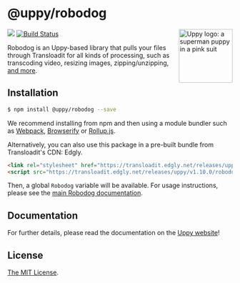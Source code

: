 # @uppy/robodog

<img src="https://uppy.io/images/logos/uppy-dog-head-arrow.svg" width="120" alt="Uppy logo: a superman puppy in a pink suit" align="right">

<a href="https://www.npmjs.com/package/@uppy/robodog"><img src="https://img.shields.io/npm/v/@uppy/robodog.svg?style=flat-square"></a>
<a href="https://travis-ci.org/transloadit/uppy"><img src="https://img.shields.io/travis/transloadit/uppy/master.svg?style=flat-square" alt="Build Status"></a>

Robodog is an Uppy-based library that pulls your files through Transloadit for all kinds of processing, such as transcoding video, resizing images, zipping/unzipping, [and more](https://transloadit.com/services/).

## Installation

```bash
$ npm install @uppy/robodog --save
```

We recommend installing from npm and then using a module bundler such as [Webpack](http://webpack.js.org/), [Browserify](http://browserify.org/) or [Rollup.js](http://rollupjs.org/).

Alternatively, you can also use this package in a pre-built bundle from Transloadit's CDN: Edgly.

```html
<link rel="stylesheet" href="https://transloadit.edgly.net/releases/uppy/v1.10.0/robodog.min.css">
<script src="https://transloadit.edgly.net/releases/uppy/v1.10.0/robodog.min.js"></script>
```

Then, a global `Robodog` variable will be available. For usage instructions, please see the [main Robodog documentation](https://uppy.io/docs/robodog).

## Documentation

For further details, please read the documentation on the [Uppy website](https://uppy.io/docs/robodog)!

## License

[The MIT License](./LICENSE).
